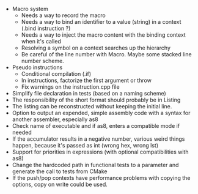- Macro system
  - Needs a way to record the macro
  - Needs a way to bind an identifier to a value (string) in a context (.bind instruction ?)
  - Needs a way to inject the macro content with the binding context when it's called
  - Resolving a symbol on a context searches up the hierarchy
  - Be careful of the line number with Macro. Maybe some stacked line number scheme.
- Pseudo instructions
  - Conditional compilation (.if)
  - In instructions, factorize the first argument or throw
  - Fix warnings on the instruction.cpp file
- Simplify file declaration in tests (based on a naming scheme)
- The responsibility of the short format should probably be in Listing
- The listing can be reconstructed without keeping the initial line.
- Option to output an expended, simple assembly code with a syntax for another assembler, especially as8
- Check name of executable and if as8, enters a compatible mode if needed
- If the accumulator results in a negative number, various weird things happen, because it's passed as int (wrong hex, wrong lst)
- Support for priorities in expressions (with optional compatibilities with as8)
- Change the hardcoded path in functional tests to a parameter and generate the call to tests from CMake
- If the push/pop contexts have performance problems with copying the options, copy on write could be used.
